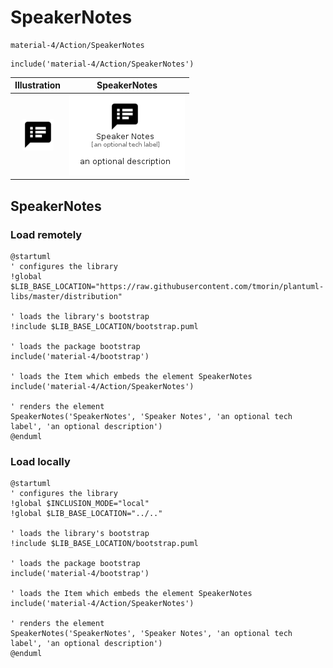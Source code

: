 # SpeakerNotes


```text
material-4/Action/SpeakerNotes
```

```text
include('material-4/Action/SpeakerNotes')
```



| Illustration | SpeakerNotes |
| :---: | :---: |
| ![illustration for Illustration](../../material-4/Action/SpeakerNotes.png) | ![illustration for SpeakerNotes](../../material-4/Action/SpeakerNotes.Local.png) |




## SpeakerNotes

### Load remotely
```plantuml
@startuml
' configures the library
!global $LIB_BASE_LOCATION="https://raw.githubusercontent.com/tmorin/plantuml-libs/master/distribution"

' loads the library's bootstrap
!include $LIB_BASE_LOCATION/bootstrap.puml

' loads the package bootstrap
include('material-4/bootstrap')

' loads the Item which embeds the element SpeakerNotes
include('material-4/Action/SpeakerNotes')

' renders the element
SpeakerNotes('SpeakerNotes', 'Speaker Notes', 'an optional tech label', 'an optional description')
@enduml
```

### Load locally
```plantuml
@startuml
' configures the library
!global $INCLUSION_MODE="local"
!global $LIB_BASE_LOCATION="../.."

' loads the library's bootstrap
!include $LIB_BASE_LOCATION/bootstrap.puml

' loads the package bootstrap
include('material-4/bootstrap')

' loads the Item which embeds the element SpeakerNotes
include('material-4/Action/SpeakerNotes')

' renders the element
SpeakerNotes('SpeakerNotes', 'Speaker Notes', 'an optional tech label', 'an optional description')
@enduml
```

